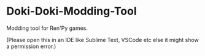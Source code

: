# Doki-Doki-Modding-Tool
Modding tool for Ren'Py games.

(Please open this in an IDE like Sublime Text, VSCode etc else it might show a permission error.)
